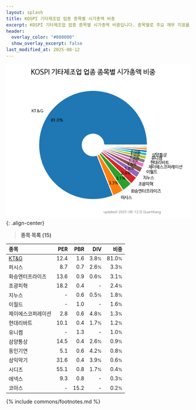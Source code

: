 ```yaml
---
layout: splash
title: KOSPI 기타제조업 업종 종목별 시가총액 비중
excerpt: KOSPI 기타제조업 업종 종목별 시가총액 비중입니다. 종목별로 주요 재무 지표를 함께 표시합니다.
header:
  overlay_color: "#800000"
  show_overlay_excerpt: false
last_modified_at: 2025-08-12
---
```



![KOSPI 기타제조업 업종 종목별 시가총액 비중](/stats/sector/images/kospi_업종_기타제조업_종목.png){: .align-center}


> **종목 목록 (15)**<a id="list"></a>

| **종목** | **PER** | **PBR** | **DIV** | **비중** |
| :------- | ------: | ------: | ------: | -------: |
| [KT&G](/033780/) | 12.4 | 1.6 | 3.8<small>%</small> | 81.0<small>%</small> |
| 퍼시스 | 8.7 | 0.7 | 2.6<small>%</small> | 3.3<small>%</small> |
| 화승엔터프라이즈 | 13.6 | 0.9 | 0.6<small>%</small> | 3.1<small>%</small> |
| 조광피혁 | 18.2 | 0.4 | - | 2.4<small>%</small> |
| 지누스 | - | 0.6 | 0.5<small>%</small> | 1.8<small>%</small> |
| 이월드 | - | 1.0 | - | 1.6<small>%</small> |
| 제이에스코퍼레이션 | 2.8 | 0.6 | 4.8<small>%</small> | 1.3<small>%</small> |
| 현대리바트 | 10.1 | 0.4 | 1.7<small>%</small> | 1.2<small>%</small> |
| 유니켐 | - | 1.3 | - | 1.0<small>%</small> |
| 삼양통상 | 14.5 | 0.4 | 2.6<small>%</small> | 0.9<small>%</small> |
| 동인기연 | 5.1 | 0.6 | 4.2<small>%</small> | 0.8<small>%</small> |
| 삼익악기 | 31.6 | 0.4 | 3.9<small>%</small> | 0.6<small>%</small> |
| 시디즈 | 55.1 | 0.8 | 1.7<small>%</small> | 0.4<small>%</small> |
| 에넥스 | 9.3 | 0.8 | - | 0.3<small>%</small> |
| 코아스 | - | 15.2 | - | 0.2<small>%</small> |

{% include commons/footnotes.md %}